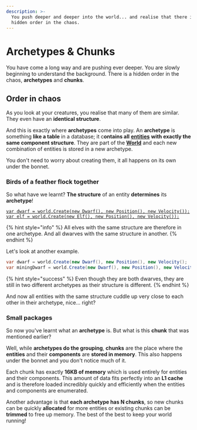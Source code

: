 ```yaml
---
description: >-
  You push deeper and deeper into the world... and realise that there is a
  hidden order in the chaos.
---
```


# Archetypes & Chunks

You have come a long way and are pushing ever deeper. You are slowly beginning to understand the background. There is a hidden order in the chaos, **archetypes** and **chunks**.

## Order in chaos

As you look at your creatures, you realise that many of them are similar. They even have an **identical structure**.

And this is exactly where **archetypes** come into play. An **archetype** is something **like a table** in a database; it c**ontains all** [**entities**](entity.md) **with exactly the same component structure**. They are part of the [**World**](world.md) and each new combination of entities is stored in a new archetype.

You don't need to worry about creating them, it all happens on its own under the bonnet.

### Birds of a feather flock together

So what have we learnt? **The structure** of an entity **determines** its **archetype**!

<pre class="language-csharp"><code class="lang-csharp"><a data-footnote-ref href="#user-content-fn-1">var dwarf = world.Create(new Dwarf(), new Position(), new Velocity());</a>
<a data-footnote-ref href="#user-content-fn-2">var elf = world.Create(new Elf(), new Position(), new Velocity());</a>
</code></pre>

{% hint style="info" %}
All elves with the same structure are therefore in one archetype. And all dwarves with the same structure in another.
{% endhint %}

Let's look at another example.

```csharp
var dwarf = world.Create(new Dwarf(), new Position(), new Velocity();
var miningDwarf = world.Create(new Dwarf(), new Position(), new Velocity(), new Pickaxe();
```

{% hint style="success" %}
Even though they are both dwarves, they are still in two different archetypes as their structure is different.&#x20;
{% endhint %}

And now all entities with the same structure cuddle up very close to each other in their archetype, nice... right?

### Small packages

So now you've learnt what an **archetype** is. But what is this **chunk** that was mentioned earlier?

Well, while **archetypes do the grouping**, **chunks** are the place where the **entities** and their **components** are **stored in memory**. This also happens under the bonnet and you don't notice much of it.

Each chunk has exactly **16KB of memory** which is used entirely for entities and their components. This amount of data fits perfectly into an **L1 cache** and is therefore loaded incredibly quickly and efficiently when the entities and components are enumerated.&#x20;

Another advantage is that **each archetype has N chunks**, so new chunks can be quickly **allocated** for more entities or existing chunks can be **trimmed** to free up memory. The best of the best to keep your world running!

[^1]: Creates a dwarf entity which is in an archetype containing all entities with exactly the same components.

[^2]: Creates an elf entity which is in a different archetype where all entities have exactly the same components.

